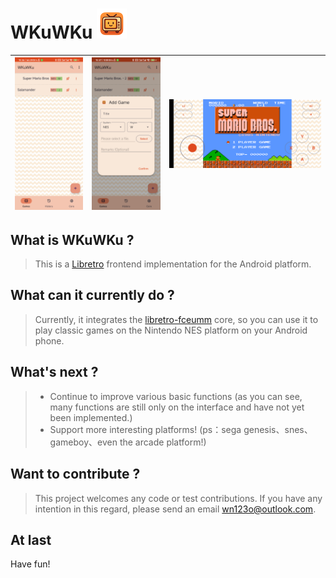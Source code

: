# WKuWKu ![Application icon](app/src/main/res/mipmap-mdpi/ic_launcher.png)

| <img src="SC_001.png" style="zoom:30%;" /> | <img src="sc_002.png" style="zoom:30%;" /> | <img src="sc_003.png" style="zoom:30%;" /> |
| ------------------------------------------ | ------------------------------------------ | ------------------------------------------ |



## What is WKuWKu ?

> This is a [Libretro](https://www.libretro.com/) frontend implementation for the Android platform.

## What can it currently do ?
> Currently, it integrates the [libretro-fceumm](https://github.com/libretro/libretro-fceumm) core, so you can use it to play classic games on the Nintendo NES platform on your Android phone.

## What's next ?
> - Continue to improve various basic functions (as you can see, many functions are still only on the interface and have not yet been implemented.)
> - Support more interesting platforms! (ps：sega genesis、snes、gameboy、even the arcade platform!)

## Want to contribute ?

> This project welcomes any code or test contributions. If you have any intention in this regard, please send an email wn123o@outlook.com.

## At last

Have fun!
